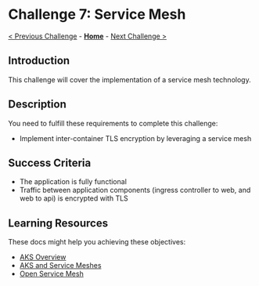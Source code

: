 # Challenge 7: Service Mesh

[< Previous Challenge](./06-aks_storage.md) - **[Home](../README.md)** - [Next Challenge >](./08-arc.md)

## Introduction

This challenge will cover the implementation of a service mesh technology.

## Description

You need to fulfill these requirements to complete this challenge:

- Implement inter-container TLS encryption by leveraging a service mesh

## Success Criteria

- The application is fully functional
- Traffic between application components (ingress controller to web, and web to api) is encrypted with TLS

## Learning Resources

These docs might help you achieving these objectives:

- [AKS Overview](https://docs.microsoft.com/azure/aks/)
- [AKS and Service Meshes](https://docs.microsoft.com/azure/aks/servicemesh-about)
- [Open Service Mesh](https://openservicemesh.io/)
